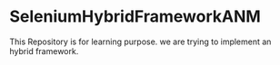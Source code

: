 # SeleniumHybridFrameworkANM
This Repository is for learning purpose. we are trying to implement an hybrid framework.
